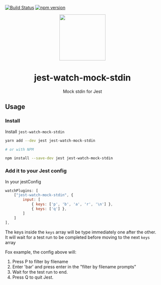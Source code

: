 [![Build Status](https://travis-ci.org/jest-community/jest-watch-mock-stdin.svg?branch=master)](https://travis-ci.org/jest-community/jest-watch-mock-stdin) [![npm version](https://badge.fury.io/js/jest-watch-mock-stdin.svg)](https://badge.fury.io/js/jest-watch-mock-stdin)

<div align="center">
  <!-- replace with accurate logo e.g from https://worldvectorlogo.com/ -->
  <a href="https://facebook.github.io/jest/">
    <img width="150" height="150" vspace="" hspace="25" src="https://cdn.worldvectorlogo.com/logos/jest.svg">
  </a>
  <h1>jest-watch-mock-stdin</h1>
  <p>Mock stdin for Jest</p>
</div>

## Usage

### Install

Install `jest-watch-mock-stdin`

```bash
yarn add --dev jest jest-watch-mock-stdin

# or with NPM

npm install --save-dev jest jest-watch-mock-stdin
```

### Add it to your Jest config

In your jestConfig

```js
watchPlugins: [
    ["jest-watch-mock-stdin", {
        input: [
            { keys: ['p', 'b', 'a', 'r', '\n'] },
            { keys: ['q'] },
        ]
    ]
],
```

The keys inside the `keys` array will be type immediately one after the other. It will wait for a test run to be completed before moving to the next `keys` array

Fox example, the config above will:

1. Press P to filter by filename
2. Enter 'bar' and press enter in the "filter by filename prompts"
3. Wait for the test run to end.
4. Press Q to quit Jest.
